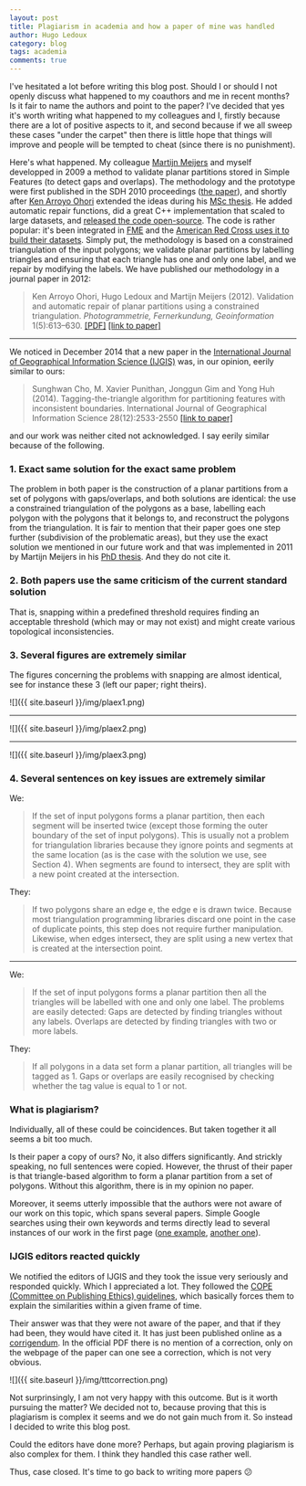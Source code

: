 ```yaml
---
layout: post
title: Plagiarism in academia and how a paper of mine was handled
author: Hugo Ledoux
category: blog
tags: academia
comments: true
---
```



I've hesitated a lot before writing this blog post. 
Should I or should I not openly discuss what happened to my coauthors and me in recent months? Is it fair to name the authors and point to the paper? 
I've decided that yes it's worth writing what happened to my colleagues and I, firstly because there are a lot of positive aspects to it, and second because if we all sweep these cases "under the carpet" then there is little hope that things will improve and people will be tempted to cheat (since there is no punishment).

Here's what happened. My colleague [Martijn Meijers](http://www.gdmc.nl/martijn) and myself developped in 2009 a method to validate planar partitions stored in Simple Features (to detect gaps and overlaps).
The methodology and the prototype were first published in the SDH 2010 proceedings ([the paper](http://www.isprs.org/proceedings/XXXVIII/part2/Papers/24_Paper.pdf)), and shortly after [Ken Arroyo Ohori](http://3dgeoinfo.bk.tudelft.nl/ken) extended the ideas during his [MSc thesis](http://repository.tudelft.nl/view/ir/uuid%3A78807acb-4115-478c-93de-68b9db884c8e/).
He added automatic repair functions, did a great C++ implementation that scaled to large datasets, and [released the code open-source](https://github.com/tudelft3d/pprepair).
The code is rather popular: it's been integrated in [FME](http://www.safe.com/fme/) and the [American Red Cross uses it to build their datasets](https://github.com/AmericanRedCross/simplegadm).
Simply put, the methodology is based on a constrained triangulation of the input polygons; we validate planar partitions by labelling triangles and ensuring that each triangle has one and only one label, and we repair by modifying the labels. 
We have published our methodology in a journal paper in 2012:

> Ken Arroyo Ohori, Hugo Ledoux and Martijn Meijers (2012).
Validation and automatic repair of planar partitions using a constrained triangulation. 
*Photogrammetrie, Fernerkundung, Geoinformation* 1(5):613–630. [[PDF]](http://3dgeoinfo.bk.tudelft.nl/hledoux/pdfs/12_pfg.pdf) [[link to paper]](http://dx.doi.org/10.1127/1432-8364/2012/0143)

- - - 

We noticed in December 2014 that a new paper in the [International Journal of Geographical Information Science (IJGIS)](http://www.tandfonline.com/toc/tgis20/current) was, in our opinion, eerily similar to ours:

> Sunghwan Cho, M. Xavier Punithan, Jonggun Gim and Yong Huh (2014).
Tagging-the-triangle algorithm for partitioning features with inconsistent boundaries.
International Journal of Geographical Information Science 28(12):2533-2550 [[link to paper]](http://dx.doi.org/10.1080/13658816.2014.937716)

and our work was neither cited not acknowledged.
I say eerily similar because of the following.


### 1. Exact same solution for the exact same problem

The problem in both paper is the construction of a planar partitions from a set of polygons with gaps/overlaps, and both solutions are identical: the use a constrained triangulation of the polygons as a base, labelling each polygon with the polygons that it belongs to, and reconstruct the polygons from the triangulation. It is fair to mention that their paper goes one step further (subdivision of the problematic areas), but they use the exact solution we mentioned in our future work and that was implemented in 2011 by Martijn Meijers in his [PhD thesis](http://www.gdmc.nl/publications/2011/Variable-scale_Geo-information.pdf).
And they do not cite it.

### 2. Both papers use the same criticism of the current standard solution

That is, snapping within a predefined threshold requires finding an acceptable threshold (which may or may not exist) and might create various topological inconsistencies.

### 3. Several figures are extremely similar

The figures concerning the problems with snapping are almost identical, see for instance these 3 (left our paper; right theirs).

![]({{ site.baseurl }}/img/plaex1.png)

- - -

![]({{ site.baseurl }}/img/plaex2.png)

- - -

![]({{ site.baseurl }}/img/plaex3.png)


### 4. Several sentences on key issues are extremely similar

We:

> If the set of input polygons forms a planar partition, then each segment will be inserted twice (except those forming the outer boundary of the set of input polygons). This is usually not a problem for triangulation libraries because they ignore points and segments at the same location (as is the case with the solution we use, see Section 4). When segments are found to intersect, they are split with a new point created at the intersection.

They:

> If two polygons share an edge e, the edge e is drawn twice. Because most triangulation programming libraries discard one point in the case of duplicate points, this step does not require further manipulation. Likewise, when edges intersect, they are split using a new vertex that is created at the intersection point. 

- - - 

We:

> If the set of input polygons forms a planar partition then all the triangles will be labelled with one and only one label. The problems are easily detected: Gaps are detected by finding triangles without any labels. Overlaps are detected by finding triangles with two or more labels.

They: 

> If all polygons in a data set form a planar partition, all triangles will be tagged as 1. Gaps or overlaps are easily recognised by checking whether the tag value is equal to 1 or not.


### What is plagiarism?
 
Individually, all of these could be coincidences.
But taken together it all seems a bit too much. 

Is their paper a copy of ours? No, it also differs significantly. 
And strickly speaking, no full sentences were copied.
However, the thrust of their paper is that triangle-based algorithm to form a planar partition from a set of polygons.
Without this algorithm, there is in my opinion no paper.

Moreover, it seems utterly impossible that the authors were not aware of our work on this topic, which spans several papers.
Simple Google searches using their own keywords and terms directly lead to several instances of our work in the first page ([one example](https://startpage.com/do/search?q=gaps+overlaps+triangulation+partitioning), [another one](https://startpage.com/do/search?query=inconsistent%20boundaries%20sliver%20polygons)).


### IJGIS editors reacted quickly

We notified the editors of IJGIS and they took the issue very seriously and responded quickly.
Which I appreciated a lot.
They followed the [COPE (Committee on Publishing Ethics) guidelines](http://publicationethics.org), which basically forces them to explain the similarities within a given frame of time.

Their answer was that they were not aware of the paper, and that if they had been, they would have cited it.
It has just been published online as a [corrigendum](http://dx.doi.org/10.1080/13658816.2015.1008949).
In the official PDF there is no mention of a correction, only on the webpage of the paper can one see a correction, which is not very obvious.

![]({{ site.baseurl }}/img/tttcorrection.png)


Not surprinsingly, I am not very happy with this outcome.
But is it worth pursuing the matter?
We decided not to, because proving that this is plagiarism is complex it seems and we do not gain much from it.
So instead I decided to write this blog post.

Could the editors have done more?
Perhaps, but again proving plagiarism is also complex for them.
I think they handled this case rather well.

Thus, case closed. 
It's time to go back to writing more papers 😕

